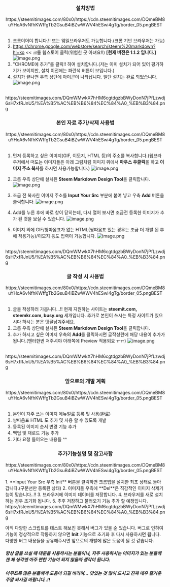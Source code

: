<center><h3>설치방법</h3>https://steemitimages.com/80x0/https://cdn.steemitimages.com/DQmeBM8uYHoA6vNfhKWffgTb2GsuB4iBZwWWV4hESwi4gTg/border_05.pngBEST</center><br>

1. 크롬이어야 합니다.!! 또는 웨일브라우저도 가능합니다.(크롬 기반 브라우저는 가능)
2. https://chrome.google.com/webstore/search/steem%20markdown?hl=ko  << 크롬 웹스토어 클릭(위험한 곳 아녀요!!) **[현재 버전은 1.1.2 입니다.]**
![image.png](https://ipfs.busy.org/ipfs/Qmd47HnpKtAKnt1BgTG3E1Qe534AkgkuiSECQxJNjtqTau)
3. "CHROME에 추가"를 클릭!! 하여 설치합니다.(저는 이미 설치가 되어 있어 평가하기가 보이지만, 설치 이전에는 파란색 버튼이 보입니다.)
4. 설치가 끝나면 우측 상단에 아이콘이 나타납니다. 일단 설치는 완료 되었습니다.
![image.png](https://ipfs.busy.org/ipfs/QmTi99Y6bgWFZJapeqSYVMxNjBA5vCfcskeqpABZo2XdeC)

<br>
https://steemitimages.com/DQmWMwkX7hHM6cgtdgzbBWyDonN7jPfLzwdj6sH7xfRJnU5/%EA%B5%AC%EB%B6%84%EC%84%A0_%EB%B3%84.png
<br>

<center><h3>본인 자료 추가/삭제 사용법</h3>https://steemitimages.com/80x0/https://cdn.steemitimages.com/DQmeBM8uYHoA6vNfhKWffgTb2GsuB4iBZwWWV4hESwi4gTg/border_05.pngBEST</center><br>


1. 먼저 등록하고 싶은 이미지(GIF, 이모지, HTML 등)의 주소를 복사합니다.(웹브라우저에서 떠도는 이미지들은 아래 그림처럼 이미지 위에서 **마우스 우클릭**을 하고 **이미지 주소 복사**를 하시면 사용가능합니다.)
![image.png](https://ipfs.busy.org/ipfs/QmZNkSx8A79UwmnrxcEqEm92kTsUB2SdB2qDudag8oNUuA)

2. 크롬 우측 상단에 설치된 **Steem Markdown Design Tool**을 클릭합니다.
![image.png](https://ipfs.busy.org/ipfs/QmatVXmcKtp71vRNzfZevC9uM1nQtHW8ubtZwLnMAdRHXx)
3. 조금 전 복사한 이미지 주소를 **Input Your Src** 부분에 붙여 넣고 우측 **Add** 버튼을 클릭합니다.
![image.png](https://ipfs.busy.org/ipfs/Qmf8dyncypkBaQdmdX9gdyZrgBwnvDLNypSMMzuPKz4QWm)
4. Add를 누른 후에 바로 창이 닫히는데, 다시 열어 보시면 조금전 등록한 이미지가 추가 된 것을 보실 수 있습니다.
![image.png](https://ipfs.busy.org/ipfs/Qmdg2RDKYhuvHXajgV96PX6xE7u7xWvU5oTaXsi22Pp2Vx)
5. 이미지 외에 GIF/쌍따옴표가 없는 HTML(쌍따옴표 있는 경우는 조금 더 개발 된 후에 적용가능)/이모지 등도 입력이 가능합니다.
![image.png](https://ipfs.busy.org/ipfs/QmSdr6bidoPvPNZRxZXGMUJpwvFzCsNA679S9nKD9NrJyi)



<br>
https://steemitimages.com/DQmWMwkX7hHM6cgtdgzbBWyDonN7jPfLzwdj6sH7xfRJnU5/%EA%B5%AC%EB%B6%84%EC%84%A0_%EB%B3%84.png
<br>

<center><h3>글 작성 시 사용법</h3>https://steemitimages.com/80x0/https://cdn.steemitimages.com/DQmeBM8uYHoA6vNfhKWffgTb2GsuB4iBZwWWV4hESwi4gTg/border_05.pngBEST</center><br>

1. 글을 작성하러 가봅니다...!! 현재 지원하는 사이트는 **steemit.com, steemkr.com, busy.org** 세개입니다. 추가로 본인이 쓰시는 특정 사이트가 있으시다 하시는 분은 댓글남겨주세요.
2. 크롬 우측 상단에 설치된 **Steem Markdown Design Tool**을 클릭합니다. 
3. 추가 하시고 싶은 이미지 우측의 **Add**를 클릭하시면 글작성란에 해당 내용이 추가가 됩니다.(엔터한번 쳐주셔야 아래쪽에 Preview 적용되요 ㅠㅠ)
![image.png](https://ipfs.busy.org/ipfs/QmVCvz4HACBtbuGEtM5DigdMyFC7QPVRMzYD7VCXJwu6jY)

<br>
https://steemitimages.com/DQmWMwkX7hHM6cgtdgzbBWyDonN7jPfLzwdj6sH7xfRJnU5/%EA%B5%AC%EB%B6%84%EC%84%A0_%EB%B3%84.png
<br>

<center><h3>앞으로의 개발 계획</h3>https://steemitimages.com/80x0/https://cdn.steemitimages.com/DQmeBM8uYHoA6vNfhKWffgTb2GsuB4iBZwWWV4hESwi4gTg/border_05.pngBEST</center><br>

1. 본인이 자주 쓰는 이미지 메뉴얼로 등록 및 사용(완료)
2. 쌍따옴표 HTML 도 추가 및 사용 할 수 있도록 개발
3. 등록된 이미지 순서 변경 기능 추가
4. 백업 및 재로드 기능 추가
5. 기타 요청 들어오는 내용들 ^^

<center><h3>추가기능설명 및 참고사항</h3>https://steemitimages.com/80x0/https://cdn.steemitimages.com/DQmeBM8uYHoA6vNfhKWffgTb2GsuB4iBZwWWV4hESwi4gTg/border_05.pngBEST</center><br>
1. **Input Your Src 우측 Init** 버튼을 클릭하면 크롬앱을 설치한 최초 상태로 돌아 갑니다.(구분선만 등록된 상태)
2. 이미지들 우측에 **Del**은 직감적인 이미지 삭제기능이 맞습니다..!!
3. 브라우저에 이미지 데이터를 저장합니다.
4. 브라우저를 새로 설치 하는 경우 초기화 됩니다.
5. 추후 저장하고 불러오기 기능 추가 할 예정입니다.


<br>
https://steemitimages.com/DQmWMwkX7hHM6cgtdgzbBWyDonN7jPfLzwdj6sH7xfRJnU5/%EA%B5%AC%EB%B6%84%EC%84%A0_%EB%B3%84.png
<br>

아직 다양한 스크립트를 테스트 해보진 못해서 버그가 있을 순 있습니다.
버그로 인하여 기능이 정상적으로 작동하지 않으면 **Init** 기능으로 초기화 후 다시 사용하시면 됩니다.
다양한 버그 내용들을 공유해주시면 앞으로의 개발에 많은 도움이 될 것 같습니다.

##### 항상 글을 쓰실 때 대문을 사용하시는 분들이나, 자주 사용하시는 이미지가 있는 분들에겐 제 생각엔 아주 편한 기능이 되지 않을까 생각이 됩니다.

##### 아무쪼록 많은 분들에게 도움이 되길 바라며... 맛있는 것 많이 드시고 진짜 매우 즐거운 주말 되시길 바랍니다..!!


